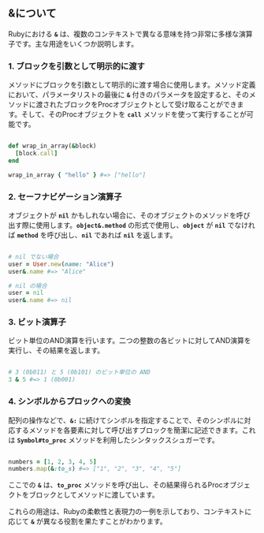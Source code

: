 ## &について

Rubyにおける **`&`** は、複数のコンテキストで異なる意味を持つ非常に多様な演算子です。主な用途をいくつか説明します。

### **1. ブロックを引数として明示的に渡す**

メソッドにブロックを引数として明示的に渡す場合に使用します。メソッド定義において、パラメータリストの最後に **`&`** 付きのパラメータを設定すると、そのメソッドに渡されたブロックをProcオブジェクトとして受け取ることができます。そして、そのProcオブジェクトを **`call`** メソッドを使って実行することが可能です。

```ruby

def wrap_in_array(&block)
  [block.call]
end

wrap_in_array { "hello" } #=> ["hello"]

```

### **2. セーフナビゲーション演算子**

オブジェクトが **`nil`** かもしれない場合に、そのオブジェクトのメソッドを呼び出す際に使用します。**`object&.method`** の形式で使用し、**`object`** が **`nil`** でなければ **`method`** を呼び出し、**`nil`** であれば **`nil`** を返します。

```ruby

# nil でない場合
user = User.new(name: "Alice")
user&.name #=> "Alice"

# nil の場合
user = nil
user&.name #=> nil

```

### **3. ビット演算子**

ビット単位のAND演算を行います。二つの整数の各ビットに対してAND演算を実行し、その結果を返します。

```ruby

# 3 (0b011) と 5 (0b101) のビット単位の AND
3 & 5 #=> 1 (0b001)

```

### **4. シンボルからプロックへの変換**

配列の操作などで、**`&:`** に続けてシンボルを指定することで、そのシンボルに対応するメソッドを各要素に対して呼び出すブロックを簡潔に記述できます。これは **`Symbol#to_proc`** メソッドを利用したシンタックスシュガーです。

```ruby

numbers = [1, 2, 3, 4, 5]
numbers.map(&:to_s) #=> ["1", "2", "3", "4", "5"]

```

ここでの **`&`** は、**`to_proc`** メソッドを呼び出し、その結果得られるProcオブジェクトをブロックとしてメソッドに渡しています。

これらの用途は、Rubyの柔軟性と表現力の一例を示しており、コンテキストに応じて **`&`** が異なる役割を果たすことがわかります。